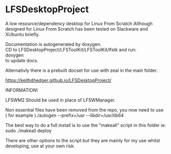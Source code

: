 # LFSDesktopProject<br>
A low resource/dependency desktop for Linux From Scratch
Although designed for Linux From Scratch has been tested on Slackware and XUbuntu briefly.

Documentation is autogenerated by doxygen.<br>
CD to LFSDesktopProject/LFSToolKit/LFSToolKit/lfstk and run:<br>
doxygen<br>
to update docs.

Alternativly there is a prebuilt docset for use with zeal in the main folder.

https://keithdhedger.github.io/LFSDesktopProject/

INFORMATION!

LFSWM2 Should be used in place of LFSWManager.

Non essential files  have been removed from the repo, you now need to use ( for example )./autogen --prefix=/usr --libdir=/usr/lib64

The best way to do a full install is to use the "makeall" script in this folder ie:<br>
sudo ./makeall deploy

There are other options to the script but they are mainly for my use whilst developing, use at your own risk.